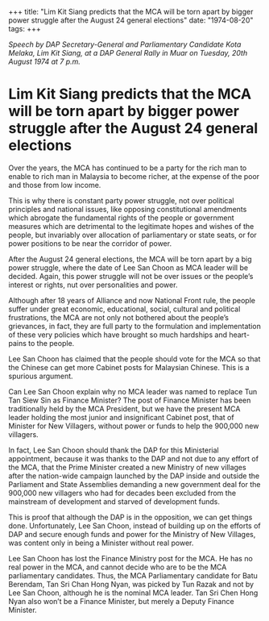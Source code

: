 +++ 
title: "Lim Kit Siang predicts that the MCA will be torn apart by bigger power struggle after the August 24 general elections"
date: "1974-08-20"
tags:
+++

_Speech by DAP Secretary-General and Parliamentary Candidate Kota Melaka, Lim Kit Siang, at a DAP General Rally in Muar on Tuesday, 20th August 1974 at 7 p.m._

# Lim Kit Siang predicts that the MCA will be torn apart by bigger power struggle after the August 24 general elections

Over the years, the MCA has continued to be a party for the rich man to enable to rich man in Malaysia to become richer, at the expense of the poor and those from low income. </u>

This is why there is constant party power struggle, not over political principles and national issues, like opposing constitutional amendments which abrogate the fundamental rights of the people or government measures which are detrimental to the legitimate hopes and wishes of the people, but invariably over allocation of parliamentary or state seats, or for power positions to be near the corridor of power.  

After the August 24 general elections, the MCA will be torn apart by a big power struggle, where the date of Lee San Choon as MCA leader will be decided. Again, this power struggle will not be over issues or the people’s interest or rights, nut over personalities and power.

Although after 18 years of Alliance and now National Front rule, the people suffer under great economic, educational, social, cultural and political frustrations, the MCA are not only not bothered about the people’s grievances, in fact, they are full party to the formulation and implementation of these very policies which have brought so much hardships and heart-pains to the people.

Lee San Choon has claimed that the people should vote for the MCA so that the Chinese can get more Cabinet posts for Malaysian Chinese. This is a spurious argument.

Can Lee San Choon explain why no MCA leader was named to replace Tun Tan Siew Sin as Finance Minister? The post of Finance Minister has been traditionally held by the MCA President, but we have the present MCA leader holding the most  junior and insignificant Cabinet post, that of Minister for New Villagers, without power or funds to help the 900,000 new villagers. 

In fact, Lee San Choon should thank the DAP for this Ministerial appointment, because it was thanks to the DAP and not due to any effort of the MCA, that the Prime Minister created a new Ministry of new villages after the nation-wide campaign launched by the DAP inside and outside the Parliament and State Assemblies demanding a new government deal for the 900,000 new villagers who had for decades been excluded from the mainstream of development and starved of development funds.

This is proof that although the DAP is in the opposition, we can get things done. Unfortunately, Lee San Choon, instead of building up on the efforts of DAP and secure enough funds and power for the Ministry of New Villages, was content only in being a Minister without real power.

Lee San Choon has lost the Finance Ministry post for the MCA. He has no real power in the MCA, and cannot decide who are to be the MCA parliamentary candidates. Thus, the MCA Parliamentary candidate for Batu Berendam, Tan Sri Chan Hong Nyan, was picked by Tun Razak and not by Lee San Choon, although he is the nominal MCA leader. Tan Sri Chen Hong Nyan also won’t be a Finance Minister, but merely a Deputy Finance Minister.
 
